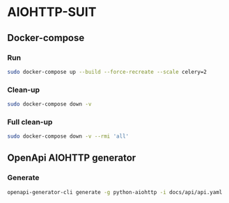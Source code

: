 # AIOHTTP-SUIT

## Docker-compose

### Run
```bash
sudo docker-compose up --build --force-recreate --scale celery=2
```

### Clean-up
```bash
sudo docker-compose down -v
```

### Full clean-up
```bash
sudo docker-compose down -v --rmi 'all'
```

##  OpenApi AIOHTTP generator

### Generate
```bash
openapi-generator-cli generate -g python-aiohttp -i docs/api/api.yaml  -o generated
```
